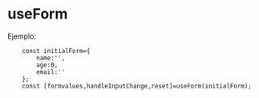 # useForm

Ejemplo:
```
    const initialForm={
        name:'',
        age:0,
        email:''
    };
    const [formvalues,handleInputChange,reset]=useForm(initialForm);
```